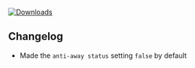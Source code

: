 [![Downloads](https://img.shields.io/github/downloads/probablyraging/steam-game-idler/1.5.22/total?style=for-the-badge&logo=github&color=137eb5)](https://github.com/probablyraging/steam-game-idler/releases/download/1.5.22/Steam.Game.Idler_1.5.22_x64_en-US.msi)

## Changelog
- Made the `anti-away status` setting `false` by default